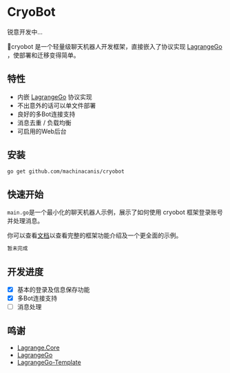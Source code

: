 # CryoBot

锐意开发中...

🧊cryobot 是一个轻量级聊天机器人开发框架，直接嵌入了协议实现  [LagrangeGo](https://github.com/LagrangeDev/LagrangeGo)  ，使部署和迁移变得简单。

## 特性

- 内嵌  [LagrangeGo](https://github.com/LagrangeDev/LagrangeGo)  协议实现
- 不出意外的话可以单文件部署
- 良好的多Bot连接支持
- 消息去重 / 负载均衡
- 可启用的Web后台

## 安装

```bash
go get github.com/machinacanis/cryobot
```

## 快速开始

`main.go`是一个最小化的聊天机器人示例，展示了如何使用 cryobot 框架登录账号并处理消息。

你可以查看[文档]()以查看完整的框架功能介绍及一个更全面的示例。

```go
暂未完成
```

## 开发进度
- [x] 基本的登录及信息保存功能
- [x] 多Bot连接支持
- [ ] 消息处理

## 鸣谢

- [Lagrange.Core](https://github.com/LagrangeDev/Lagrange.Core)
- [LagrangeGo](https://github.com/LagrangeDev/LagrangeGo)
- [LagrangeGo-Template](https://github.com/ExquisiteCore/LagrangeGo-Template)